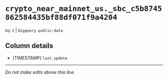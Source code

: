 # `crypto_near_mainnet_us._sbc_c5b8745862584435bf88df071f9a4204`
`bq-1` | `bigquery-public-data`

## Column details
* [TIMESTAMP] `last_update`

-------------------------------------------------------------------------------
*Do not make edits above this line.*
